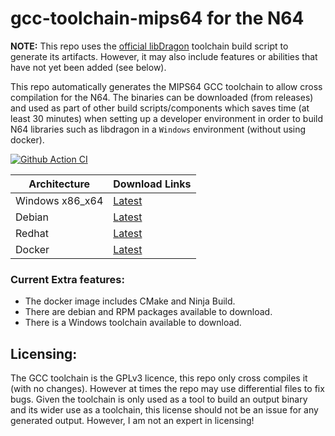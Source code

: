 # gcc-toolchain-mips64 for the N64

**NOTE:** This repo uses the [official libDragon](dragonminded/libdragon) toolchain build script to generate its artifacts. However, it may also include features or abilities that have not yet been added (see below).

This repo automatically generates the MIPS64 GCC toolchain to allow cross compilation for the N64. 
The binaries can be downloaded (from releases) and used as part of other build scripts/components which saves time (at least 30 minutes) when setting up a developer environment in order to build N64 libraries such as libdragon in a `Windows` environment (without using docker).

[![Github Action CI](https://github.com/n64-tools/gcc-toolchain-mips64/actions/workflows/build-toolchain.yml/badge.svg)](https://github.com/n64-tools/gcc-toolchain-mips64/actions/workflows/build-toolchain.yml)

Architecture | Download Links
--- | ---
Windows x86_x64 | [Latest](https://github.com/n64-tools/gcc-toolchain-mips64/releases/latest/download/gcc-toolchain-mips64-win64.zip)
Debian | [Latest](https://github.com/n64-tools/gcc-toolchain-mips64/releases/download/latest/gcc-toolchain-mips64-any.deb)
Redhat | [Latest](https://github.com/n64-tools/gcc-toolchain-mips64/releases/download/latest/gcc-toolchain-mips64-x86_64.rpm)
Docker | [Latest](https://github.com/n64-tools/gcc-toolchain-mips64/pkgs/container/gcc-toolchain-mips64)


### Current Extra features:
* The docker image includes CMake and Ninja Build.
* There are debian and RPM packages available to download.
* There is a Windows toolchain available to download.

## Licensing:
The GCC toolchain is the GPLv3 licence, this repo only cross compiles it (with no changes). 
However at times the repo may use differential files to fix bugs.
Given the toolchain is only used as a tool to build an output binary and its wider use as a toolchain, this license should not be an issue for any generated output.
However, I am not an expert in licensing!
